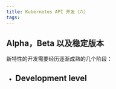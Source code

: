 ```yaml
---
title: Kubernetes API 开发（六）
tags:
---
```


## Alpha，Beta 以及稳定版本

新特性的开发需要经历逐渐成熟的几个阶段：

- Development level
    -

